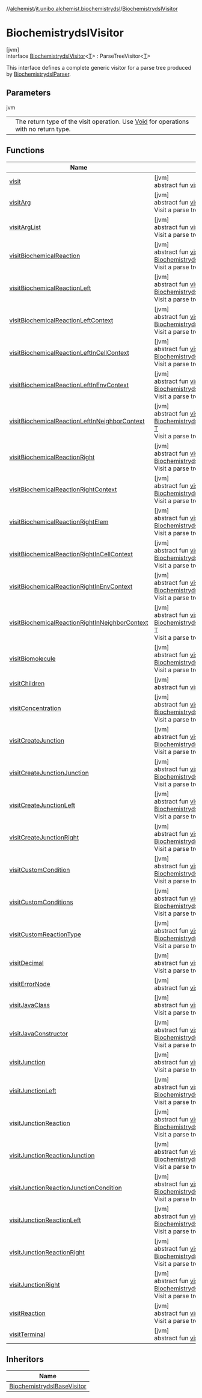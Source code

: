 //[alchemist](../../../index.md)/[it.unibo.alchemist.biochemistrydsl](../index.md)/[BiochemistrydslVisitor](index.md)

# BiochemistrydslVisitor

[jvm]\
interface [BiochemistrydslVisitor](index.md)<[T](index.md)> : ParseTreeVisitor<[T](../../it.unibo.alchemist.model.implementations.environments/-limited-continuos2-d/index.md)> 

This interface defines a complete generic visitor for a parse tree produced by [BiochemistrydslParser](../-biochemistrydsl-parser/index.md).

## Parameters

jvm

| | |
|---|---|
| <T> | The return type of the visit operation. Use [Void](https://docs.oracle.com/javase/8/docs/api/java/lang/Void.html) for operations with no return type. |

## Functions

| Name | Summary |
|---|---|
| [visit](index.md#-1843616136%2FFunctions%2F-267951372) | [jvm]<br>abstract fun [visit](index.md#-1843616136%2FFunctions%2F-267951372)(p: ParseTree): [T](../../it.unibo.alchemist.model.implementations.environments/-limited-continuos2-d/index.md) |
| [visitArg](visit-arg.md) | [jvm]<br>abstract fun [visitArg](visit-arg.md)(ctx: [BiochemistrydslParser.ArgContext](../-biochemistrydsl-parser/-arg-context/index.md)): [T](../../it.unibo.alchemist.model.implementations.environments/-limited-continuos2-d/index.md)<br>Visit a parse tree produced by [arg](../-biochemistrydsl-parser/arg.md). |
| [visitArgList](visit-arg-list.md) | [jvm]<br>abstract fun [visitArgList](visit-arg-list.md)(ctx: [BiochemistrydslParser.ArgListContext](../-biochemistrydsl-parser/-arg-list-context/index.md)): [T](../../it.unibo.alchemist.model.implementations.environments/-limited-continuos2-d/index.md)<br>Visit a parse tree produced by [argList](../-biochemistrydsl-parser/arg-list.md). |
| [visitBiochemicalReaction](visit-biochemical-reaction.md) | [jvm]<br>abstract fun [visitBiochemicalReaction](visit-biochemical-reaction.md)(ctx: [BiochemistrydslParser.BiochemicalReactionContext](../-biochemistrydsl-parser/-biochemical-reaction-context/index.md)): [T](../../it.unibo.alchemist.model.implementations.environments/-limited-continuos2-d/index.md)<br>Visit a parse tree produced by [biochemicalReaction](../-biochemistrydsl-parser/biochemical-reaction.md). |
| [visitBiochemicalReactionLeft](visit-biochemical-reaction-left.md) | [jvm]<br>abstract fun [visitBiochemicalReactionLeft](visit-biochemical-reaction-left.md)(ctx: [BiochemistrydslParser.BiochemicalReactionLeftContext](../-biochemistrydsl-parser/-biochemical-reaction-left-context/index.md)): [T](../../it.unibo.alchemist.model.implementations.environments/-limited-continuos2-d/index.md)<br>Visit a parse tree produced by [biochemicalReactionLeft](../-biochemistrydsl-parser/biochemical-reaction-left.md). |
| [visitBiochemicalReactionLeftContext](visit-biochemical-reaction-left-context.md) | [jvm]<br>abstract fun [visitBiochemicalReactionLeftContext](visit-biochemical-reaction-left-context.md)(ctx: [BiochemistrydslParser.BiochemicalReactionLeftContextContext](../-biochemistrydsl-parser/-biochemical-reaction-left-context-context/index.md)): [T](../../it.unibo.alchemist.model.implementations.environments/-limited-continuos2-d/index.md)<br>Visit a parse tree produced by [biochemicalReactionLeftContext](../-biochemistrydsl-parser/biochemical-reaction-left-context.md). |
| [visitBiochemicalReactionLeftInCellContext](visit-biochemical-reaction-left-in-cell-context.md) | [jvm]<br>abstract fun [visitBiochemicalReactionLeftInCellContext](visit-biochemical-reaction-left-in-cell-context.md)(ctx: [BiochemistrydslParser.BiochemicalReactionLeftInCellContextContext](../-biochemistrydsl-parser/-biochemical-reaction-left-in-cell-context-context/index.md)): [T](../../it.unibo.alchemist.model.implementations.environments/-limited-continuos2-d/index.md)<br>Visit a parse tree produced by [biochemicalReactionLeftInCellContext](../-biochemistrydsl-parser/biochemical-reaction-left-in-cell-context.md). |
| [visitBiochemicalReactionLeftInEnvContext](visit-biochemical-reaction-left-in-env-context.md) | [jvm]<br>abstract fun [visitBiochemicalReactionLeftInEnvContext](visit-biochemical-reaction-left-in-env-context.md)(ctx: [BiochemistrydslParser.BiochemicalReactionLeftInEnvContextContext](../-biochemistrydsl-parser/-biochemical-reaction-left-in-env-context-context/index.md)): [T](../../it.unibo.alchemist.model.implementations.environments/-limited-continuos2-d/index.md)<br>Visit a parse tree produced by [biochemicalReactionLeftInEnvContext](../-biochemistrydsl-parser/biochemical-reaction-left-in-env-context.md). |
| [visitBiochemicalReactionLeftInNeighborContext](visit-biochemical-reaction-left-in-neighbor-context.md) | [jvm]<br>abstract fun [visitBiochemicalReactionLeftInNeighborContext](visit-biochemical-reaction-left-in-neighbor-context.md)(ctx: [BiochemistrydslParser.BiochemicalReactionLeftInNeighborContextContext](../-biochemistrydsl-parser/-biochemical-reaction-left-in-neighbor-context-context/index.md)): [T](../../it.unibo.alchemist.model.implementations.environments/-limited-continuos2-d/index.md)<br>Visit a parse tree produced by [biochemicalReactionLeftInNeighborContext](../-biochemistrydsl-parser/biochemical-reaction-left-in-neighbor-context.md). |
| [visitBiochemicalReactionRight](visit-biochemical-reaction-right.md) | [jvm]<br>abstract fun [visitBiochemicalReactionRight](visit-biochemical-reaction-right.md)(ctx: [BiochemistrydslParser.BiochemicalReactionRightContext](../-biochemistrydsl-parser/-biochemical-reaction-right-context/index.md)): [T](../../it.unibo.alchemist.model.implementations.environments/-limited-continuos2-d/index.md)<br>Visit a parse tree produced by [biochemicalReactionRight](../-biochemistrydsl-parser/biochemical-reaction-right.md). |
| [visitBiochemicalReactionRightContext](visit-biochemical-reaction-right-context.md) | [jvm]<br>abstract fun [visitBiochemicalReactionRightContext](visit-biochemical-reaction-right-context.md)(ctx: [BiochemistrydslParser.BiochemicalReactionRightContextContext](../-biochemistrydsl-parser/-biochemical-reaction-right-context-context/index.md)): [T](../../it.unibo.alchemist.model.implementations.environments/-limited-continuos2-d/index.md)<br>Visit a parse tree produced by [biochemicalReactionRightContext](../-biochemistrydsl-parser/biochemical-reaction-right-context.md). |
| [visitBiochemicalReactionRightElem](visit-biochemical-reaction-right-elem.md) | [jvm]<br>abstract fun [visitBiochemicalReactionRightElem](visit-biochemical-reaction-right-elem.md)(ctx: [BiochemistrydslParser.BiochemicalReactionRightElemContext](../-biochemistrydsl-parser/-biochemical-reaction-right-elem-context/index.md)): [T](../../it.unibo.alchemist.model.implementations.environments/-limited-continuos2-d/index.md)<br>Visit a parse tree produced by [biochemicalReactionRightElem](../-biochemistrydsl-parser/biochemical-reaction-right-elem.md). |
| [visitBiochemicalReactionRightInCellContext](visit-biochemical-reaction-right-in-cell-context.md) | [jvm]<br>abstract fun [visitBiochemicalReactionRightInCellContext](visit-biochemical-reaction-right-in-cell-context.md)(ctx: [BiochemistrydslParser.BiochemicalReactionRightInCellContextContext](../-biochemistrydsl-parser/-biochemical-reaction-right-in-cell-context-context/index.md)): [T](../../it.unibo.alchemist.model.implementations.environments/-limited-continuos2-d/index.md)<br>Visit a parse tree produced by [biochemicalReactionRightInCellContext](../-biochemistrydsl-parser/biochemical-reaction-right-in-cell-context.md). |
| [visitBiochemicalReactionRightInEnvContext](visit-biochemical-reaction-right-in-env-context.md) | [jvm]<br>abstract fun [visitBiochemicalReactionRightInEnvContext](visit-biochemical-reaction-right-in-env-context.md)(ctx: [BiochemistrydslParser.BiochemicalReactionRightInEnvContextContext](../-biochemistrydsl-parser/-biochemical-reaction-right-in-env-context-context/index.md)): [T](../../it.unibo.alchemist.model.implementations.environments/-limited-continuos2-d/index.md)<br>Visit a parse tree produced by [biochemicalReactionRightInEnvContext](../-biochemistrydsl-parser/biochemical-reaction-right-in-env-context.md). |
| [visitBiochemicalReactionRightInNeighborContext](visit-biochemical-reaction-right-in-neighbor-context.md) | [jvm]<br>abstract fun [visitBiochemicalReactionRightInNeighborContext](visit-biochemical-reaction-right-in-neighbor-context.md)(ctx: [BiochemistrydslParser.BiochemicalReactionRightInNeighborContextContext](../-biochemistrydsl-parser/-biochemical-reaction-right-in-neighbor-context-context/index.md)): [T](../../it.unibo.alchemist.model.implementations.environments/-limited-continuos2-d/index.md)<br>Visit a parse tree produced by [biochemicalReactionRightInNeighborContext](../-biochemistrydsl-parser/biochemical-reaction-right-in-neighbor-context.md). |
| [visitBiomolecule](visit-biomolecule.md) | [jvm]<br>abstract fun [visitBiomolecule](visit-biomolecule.md)(ctx: [BiochemistrydslParser.BiomoleculeContext](../-biochemistrydsl-parser/-biomolecule-context/index.md)): [T](../../it.unibo.alchemist.model.implementations.environments/-limited-continuos2-d/index.md)<br>Visit a parse tree produced by [biomolecule](../-biochemistrydsl-parser/biomolecule.md). |
| [visitChildren](index.md#-1430787268%2FFunctions%2F-267951372) | [jvm]<br>abstract fun [visitChildren](index.md#-1430787268%2FFunctions%2F-267951372)(p: RuleNode): [T](../../it.unibo.alchemist.model.implementations.environments/-limited-continuos2-d/index.md) |
| [visitConcentration](visit-concentration.md) | [jvm]<br>abstract fun [visitConcentration](visit-concentration.md)(ctx: [BiochemistrydslParser.ConcentrationContext](../-biochemistrydsl-parser/-concentration-context/index.md)): [T](../../it.unibo.alchemist.model.implementations.environments/-limited-continuos2-d/index.md)<br>Visit a parse tree produced by [concentration](../-biochemistrydsl-parser/concentration.md). |
| [visitCreateJunction](visit-create-junction.md) | [jvm]<br>abstract fun [visitCreateJunction](visit-create-junction.md)(ctx: [BiochemistrydslParser.CreateJunctionContext](../-biochemistrydsl-parser/-create-junction-context/index.md)): [T](../../it.unibo.alchemist.model.implementations.environments/-limited-continuos2-d/index.md)<br>Visit a parse tree produced by [createJunction](../-biochemistrydsl-parser/create-junction.md). |
| [visitCreateJunctionJunction](visit-create-junction-junction.md) | [jvm]<br>abstract fun [visitCreateJunctionJunction](visit-create-junction-junction.md)(ctx: [BiochemistrydslParser.CreateJunctionJunctionContext](../-biochemistrydsl-parser/-create-junction-junction-context/index.md)): [T](../../it.unibo.alchemist.model.implementations.environments/-limited-continuos2-d/index.md)<br>Visit a parse tree produced by [createJunctionJunction](../-biochemistrydsl-parser/create-junction-junction.md). |
| [visitCreateJunctionLeft](visit-create-junction-left.md) | [jvm]<br>abstract fun [visitCreateJunctionLeft](visit-create-junction-left.md)(ctx: [BiochemistrydslParser.CreateJunctionLeftContext](../-biochemistrydsl-parser/-create-junction-left-context/index.md)): [T](../../it.unibo.alchemist.model.implementations.environments/-limited-continuos2-d/index.md)<br>Visit a parse tree produced by [createJunctionLeft](../-biochemistrydsl-parser/create-junction-left.md). |
| [visitCreateJunctionRight](visit-create-junction-right.md) | [jvm]<br>abstract fun [visitCreateJunctionRight](visit-create-junction-right.md)(ctx: [BiochemistrydslParser.CreateJunctionRightContext](../-biochemistrydsl-parser/-create-junction-right-context/index.md)): [T](../../it.unibo.alchemist.model.implementations.environments/-limited-continuos2-d/index.md)<br>Visit a parse tree produced by [createJunctionRight](../-biochemistrydsl-parser/create-junction-right.md). |
| [visitCustomCondition](visit-custom-condition.md) | [jvm]<br>abstract fun [visitCustomCondition](visit-custom-condition.md)(ctx: [BiochemistrydslParser.CustomConditionContext](../-biochemistrydsl-parser/-custom-condition-context/index.md)): [T](../../it.unibo.alchemist.model.implementations.environments/-limited-continuos2-d/index.md)<br>Visit a parse tree produced by [customCondition](../-biochemistrydsl-parser/custom-condition.md). |
| [visitCustomConditions](visit-custom-conditions.md) | [jvm]<br>abstract fun [visitCustomConditions](visit-custom-conditions.md)(ctx: [BiochemistrydslParser.CustomConditionsContext](../-biochemistrydsl-parser/-custom-conditions-context/index.md)): [T](../../it.unibo.alchemist.model.implementations.environments/-limited-continuos2-d/index.md)<br>Visit a parse tree produced by [customConditions](../-biochemistrydsl-parser/custom-conditions.md). |
| [visitCustomReactionType](visit-custom-reaction-type.md) | [jvm]<br>abstract fun [visitCustomReactionType](visit-custom-reaction-type.md)(ctx: [BiochemistrydslParser.CustomReactionTypeContext](../-biochemistrydsl-parser/-custom-reaction-type-context/index.md)): [T](../../it.unibo.alchemist.model.implementations.environments/-limited-continuos2-d/index.md)<br>Visit a parse tree produced by [customReactionType](../-biochemistrydsl-parser/custom-reaction-type.md). |
| [visitDecimal](visit-decimal.md) | [jvm]<br>abstract fun [visitDecimal](visit-decimal.md)(ctx: [BiochemistrydslParser.DecimalContext](../-biochemistrydsl-parser/-decimal-context/index.md)): [T](../../it.unibo.alchemist.model.implementations.environments/-limited-continuos2-d/index.md)<br>Visit a parse tree produced by [decimal](../-biochemistrydsl-parser/decimal.md). |
| [visitErrorNode](index.md#625736043%2FFunctions%2F-267951372) | [jvm]<br>abstract fun [visitErrorNode](index.md#625736043%2FFunctions%2F-267951372)(p: ErrorNode): [T](../../it.unibo.alchemist.model.implementations.environments/-limited-continuos2-d/index.md) |
| [visitJavaClass](visit-java-class.md) | [jvm]<br>abstract fun [visitJavaClass](visit-java-class.md)(ctx: [BiochemistrydslParser.JavaClassContext](../-biochemistrydsl-parser/-java-class-context/index.md)): [T](../../it.unibo.alchemist.model.implementations.environments/-limited-continuos2-d/index.md)<br>Visit a parse tree produced by [javaClass](../-biochemistrydsl-parser/java-class.md). |
| [visitJavaConstructor](visit-java-constructor.md) | [jvm]<br>abstract fun [visitJavaConstructor](visit-java-constructor.md)(ctx: [BiochemistrydslParser.JavaConstructorContext](../-biochemistrydsl-parser/-java-constructor-context/index.md)): [T](../../it.unibo.alchemist.model.implementations.environments/-limited-continuos2-d/index.md)<br>Visit a parse tree produced by [javaConstructor](../-biochemistrydsl-parser/java-constructor.md). |
| [visitJunction](visit-junction.md) | [jvm]<br>abstract fun [visitJunction](visit-junction.md)(ctx: [BiochemistrydslParser.JunctionContext](../-biochemistrydsl-parser/-junction-context/index.md)): [T](../../it.unibo.alchemist.model.implementations.environments/-limited-continuos2-d/index.md)<br>Visit a parse tree produced by [junction](../-biochemistrydsl-parser/junction.md). |
| [visitJunctionLeft](visit-junction-left.md) | [jvm]<br>abstract fun [visitJunctionLeft](visit-junction-left.md)(ctx: [BiochemistrydslParser.JunctionLeftContext](../-biochemistrydsl-parser/-junction-left-context/index.md)): [T](../../it.unibo.alchemist.model.implementations.environments/-limited-continuos2-d/index.md)<br>Visit a parse tree produced by [junctionLeft](../-biochemistrydsl-parser/junction-left.md). |
| [visitJunctionReaction](visit-junction-reaction.md) | [jvm]<br>abstract fun [visitJunctionReaction](visit-junction-reaction.md)(ctx: [BiochemistrydslParser.JunctionReactionContext](../-biochemistrydsl-parser/-junction-reaction-context/index.md)): [T](../../it.unibo.alchemist.model.implementations.environments/-limited-continuos2-d/index.md)<br>Visit a parse tree produced by [junctionReaction](../-biochemistrydsl-parser/junction-reaction.md). |
| [visitJunctionReactionJunction](visit-junction-reaction-junction.md) | [jvm]<br>abstract fun [visitJunctionReactionJunction](visit-junction-reaction-junction.md)(ctx: [BiochemistrydslParser.JunctionReactionJunctionContext](../-biochemistrydsl-parser/-junction-reaction-junction-context/index.md)): [T](../../it.unibo.alchemist.model.implementations.environments/-limited-continuos2-d/index.md)<br>Visit a parse tree produced by [junctionReactionJunction](../-biochemistrydsl-parser/junction-reaction-junction.md). |
| [visitJunctionReactionJunctionCondition](visit-junction-reaction-junction-condition.md) | [jvm]<br>abstract fun [visitJunctionReactionJunctionCondition](visit-junction-reaction-junction-condition.md)(ctx: [BiochemistrydslParser.JunctionReactionJunctionConditionContext](../-biochemistrydsl-parser/-junction-reaction-junction-condition-context/index.md)): [T](../../it.unibo.alchemist.model.implementations.environments/-limited-continuos2-d/index.md)<br>Visit a parse tree produced by [junctionReactionJunctionCondition](../-biochemistrydsl-parser/junction-reaction-junction-condition.md). |
| [visitJunctionReactionLeft](visit-junction-reaction-left.md) | [jvm]<br>abstract fun [visitJunctionReactionLeft](visit-junction-reaction-left.md)(ctx: [BiochemistrydslParser.JunctionReactionLeftContext](../-biochemistrydsl-parser/-junction-reaction-left-context/index.md)): [T](../../it.unibo.alchemist.model.implementations.environments/-limited-continuos2-d/index.md)<br>Visit a parse tree produced by [junctionReactionLeft](../-biochemistrydsl-parser/junction-reaction-left.md). |
| [visitJunctionReactionRight](visit-junction-reaction-right.md) | [jvm]<br>abstract fun [visitJunctionReactionRight](visit-junction-reaction-right.md)(ctx: [BiochemistrydslParser.JunctionReactionRightContext](../-biochemistrydsl-parser/-junction-reaction-right-context/index.md)): [T](../../it.unibo.alchemist.model.implementations.environments/-limited-continuos2-d/index.md)<br>Visit a parse tree produced by [junctionReactionRight](../-biochemistrydsl-parser/junction-reaction-right.md). |
| [visitJunctionRight](visit-junction-right.md) | [jvm]<br>abstract fun [visitJunctionRight](visit-junction-right.md)(ctx: [BiochemistrydslParser.JunctionRightContext](../-biochemistrydsl-parser/-junction-right-context/index.md)): [T](../../it.unibo.alchemist.model.implementations.environments/-limited-continuos2-d/index.md)<br>Visit a parse tree produced by [junctionRight](../-biochemistrydsl-parser/junction-right.md). |
| [visitReaction](visit-reaction.md) | [jvm]<br>abstract fun [visitReaction](visit-reaction.md)(ctx: [BiochemistrydslParser.ReactionContext](../-biochemistrydsl-parser/-reaction-context/index.md)): [T](../../it.unibo.alchemist.model.implementations.environments/-limited-continuos2-d/index.md)<br>Visit a parse tree produced by [reaction](../-biochemistrydsl-parser/reaction.md). |
| [visitTerminal](index.md#-1231633633%2FFunctions%2F-267951372) | [jvm]<br>abstract fun [visitTerminal](index.md#-1231633633%2FFunctions%2F-267951372)(p: TerminalNode): [T](../../it.unibo.alchemist.model.implementations.environments/-limited-continuos2-d/index.md) |

## Inheritors

| Name |
|---|
| [BiochemistrydslBaseVisitor](../-biochemistrydsl-base-visitor/index.md) |
